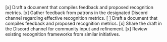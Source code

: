 [x] Draft a document that compiles feedback and proposed recognition metrics.
[x] Gather feedback from patrons in the designated Discord channel regarding effective recognition metrics.
[ ] Draft a document that compiles feedback and proposed recognition metrics.
[x] Share the draft in the Discord channel for community input and refinement.
[x] Review existing recognition frameworks from similar initiatives.
